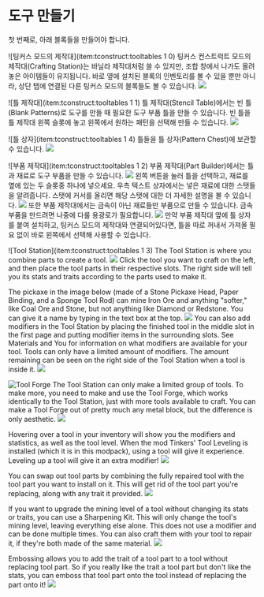 # 도구 만들기
첫 번째로, 아래 블록들을 만들어야 합니다.

![팅커스 모드의 제작대](item:tconstruct:tooltables 1 0)
팅커스 컨스트럭트 모드의 제작대(Crafting Station)는 바닐라 제작대처럼 쓸 수 있지만, 조합 창에서 나가도 올려놓은 아이템들이 유지됩니다. 바로 옆에 설치된 블록의 인벤토리를 볼 수 있을 뿐만 아니라, 상단 탭에 연결된 다른 팅커스 모드의 블록들도 볼 수 있습니다.
![](craftingstation.png)

![틀 제작대](item:tconstruct:tooltables 1 1)
틀 제작대(Stencil Table)에서는 빈 틀(Blank Patterns)로 도구를 만들 때 필요한 도구 부품 틀을 만들 수 있습니다. 빈 틀을 틀 제작대 왼쪽 슬롯에 놓고 왼쪽에서 원하는 패턴을 선택해 만들 수 있습니다.
![](stencils.png)

![틀 상자](item:tconstruct:tooltables 1 4)
틀들을 틀 상자(Pattern Chest)에 보관할 수 있습니다.
![](patternchest.png)

![부품 제작대](item:tconstruct:tooltables 1 2)
부품 제작대(Part Builder)에서는 틀과 재료로 도구 부품을 만들 수 있습니다.
![](partbuilder.png)
왼쪽 버튼을 눌러 틀을 선택하고, 재료를 옆에 있는 두 슬롯중 하나에 넣으세요. 우측 텍스트 상자에서는 넣은 재료에 대한 스탯들을 알려줍니다. 스탯에 커서를 올리면 해당 스탯에 대한 더 자세한 설명을 볼 수 있습니다.
![](buildingpart.png)
또한 부품 제작대에서는 금속이 아닌 재료들만 부품으로 만들 수 있습니다. 금속 부품을 만드려면 나중에 다룰 용광로가 필요합니다.
![](metalpart.png)
만약 부품 제작대 옆에 틀 상자를 붙여 설치하고, 팅커스 모드의 제작대와 연결되어있다면, 틀을 따로 꺼내서 가져올 필요 없이 바로 왼쪽에서 선택해 사용할 수 있습니다.

![Tool Station](item:tconstruct:tooltables 1 3)
The Tool Station is where you combine parts to create a tool.
![](toolstation.png)
Click the tool you want to craft on the left, and then place the tool parts in their respective slots.
The right side will tell you its stats and traits according to the parts used to make it.

The pickaxe in the image below (made of a Stone Pickaxe Head, Paper Binding, and a Sponge Tool Rod) can mine Iron Ore and anything "softer," like Coal Ore and Stone, but not anything like Diamond or Redstone.
You can give it a name by typing in the text box at the top.
![](buildingtool.png)
You can also add modifiers in the Tool Station by placing the finished tool in the middle slot in the first page and putting modifier items in the surrounding slots. 
See Materials and You for information on what modifiers are available for your tool.
Tools can only have a limited amount of modifiers. The amount remaining can be seen on the right side of the Tool Station when a tool is inside it.
![](modifiers.png)

![Tool Forge](item:tconstruct:toolforge)
The Tool Station can only make a limited group of tools. To make more, you need to make and use the Tool Forge, which works identically to the Tool Station, just with more tools available to craft. You can make a Tool Forge out of pretty much any metal block, but the difference is only aesthetic.
![](toolforge.png)

Hovering over a tool in your inventory will show you the modifiers and statistics, as well as the tool level. When the mod Tinkers' Tool Leveling is installed (which it is in this modpack), using a tool will give it experience. Leveling up a tool will give it an extra modifier!
![](toolxp.png)

You can swap out tool parts by combining the fully repaired tool with the tool part you want to install on it. This will get rid of the tool part you're replacing, along with any trait it provided.
![](partswap.png)

If you want to upgrade the mining level of a tool without changing its stats or traits, you can use a Sharpening Kit. This will only change the tool's mining level, leaving everything else alone. This does not use a modifier and can be done multiple times. You can also craft them with your tool to repair it, if they're both made of the same material.
![](sharpeningkit.png)

Embossing allows you to add the trait of a tool part to a tool without replacing tool part. So if you really like the trait a tool part but don't like the stats, you can emboss that tool part onto the tool instead of replacing the part onto it!
![](embossment.png)